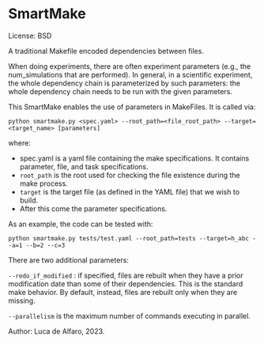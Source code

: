 # SmartMake

License: BSD

A traditional Makefile encoded dependencies between files.

When doing experiments, there are often experiment parameters (e.g., the num_simulations that are performed).
In general, in a scientific experiment, the whole dependency chain is parameterized by such parameters: the whole dependency chain needs to be run with the given parameters. 

This SmartMake enables the use of parameters in MakeFiles. 
It is called via: 

    python smartmake.py <spec.yaml> --root_path=<file_root_path> --target=<target_name> [parameters]

where: 

* spec.yaml is a yaml file containing the make specifications.  It contains parameter, file, and task specifications. 
* `root_path` is the root used for checking the file existence during the make process. 
* `target` is the target file (as defined in the YAML file) that we wish to build. 
* After this come the parameter specifications. 

As an example, the code can be tested with: 

    python smartmake.py tests/test.yaml --root_path=tests --target=h_abc --a=1 --b=2 --c=3

There are two additional parameters: 

`--redo_if_modified` : if specified, files are rebuilt when they have a prior modification date than some of their dependencies.  This is the standard make behavior.  By default, instead, files are rebuilt only when they are missing. 

`--parallelism` is the maximum number of commands executing in parallel. 

Author: Luca de Alfaro, 2023.